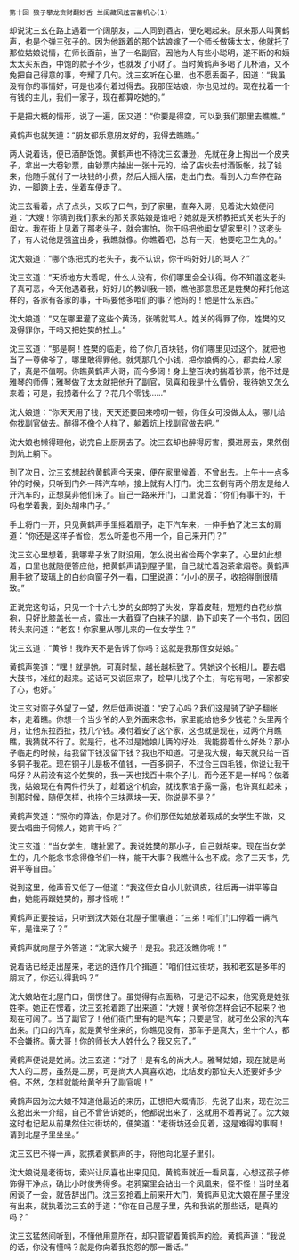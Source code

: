     第十回 狼子攀龙贪财翻妙舌 兰闺藏凤炫富蓄机心(1) 

   却说沈三玄在路上遇着一个阔朋友，二人同到酒店，便吃喝起来。原来那人叫黄鹤声，也是个弹三弦子的。因为他跟着的那个姑娘嫁了一个师长做姨太太，他就托了那位姑娘说情，在师长面前，当了一名副官。因他为人有些小聪明，遂不断的和姨太太买东西，中饱的款子不少，也就发了小财了。当时黄鹤声多喝了几杯酒，又不免把自己得意的事，夸耀了几句。沈三玄听在心里，也不愿丢面子，因道：“我虽没有你的事情好，可是也凑付着过得去。我那侄姑娘，你也见过的。现在找着一个有钱的主儿，我们一家子，现在都算吃她的。”

   于是把大概的情形，说了一遍，因又道：“你要是得空，可以到我们那里去瞧瞧。”

   黄鹤声也就笑道：“朋友都乐意朋友好的，我得去瞧瞧。”

   两人说着话，便已酒醉饭饱。黄鹤声也不待沈三玄谦逊，先就在身上掏出一个皮夹子，拿出一大卷钞票，由钞票内抽出一张十元的，给了店伙去付酒饭帐，找了钱来，他随手就付了一块钱的小费，然后大摇大摆，走出门去。看到人力车停在路边，一脚跨上去，坐着车便走了。

   沈三玄看着，点了点头，又叹了口气，到了家里，直奔入房，见着沈大娘便问道：“大嫂！你猜到我们家来的那关家姑娘是谁吧？她就是天桥教把式关老头子的闺女。我在街上见着了那老头子，就会害怕，你干吗把他闺女望家里引？这老头子，有人说他是强盗出身，我瞧就像。你瞧着吧，总有一天，他要吃卫生丸的。”

   沈大娘道：“哪个练把式的老头子，我不认识，你干吗好好儿的骂人？”

   沈三玄道：“天桥地方大着呢，什么人没有，你们哪里会全认得。你不知道这老头子真可恶，今天他遇着我，好好儿的教训我一顿，瞧他那意思还是姓樊的拜托他这样的，各家有各家的事，干吗要他多咱们的事？他妈的！他是什么东西。”

   沈大娘道：“又在哪里灌了这些个黄汤，张嘴就骂人。姓关的得罪了你，姓樊的又没得罪你，干吗又把姓樊的拉上。”

   沈三玄道：“那是啊！姓樊的临走，给了你几百块钱，你们哪里见过这个。就把他当了一尊佛爷了，哪里敢得罪他。就凭那几个小钱，把你娘俩的心，都卖给人家了，真是不值啊。你瞧黄鹤声大哥，而今多阔！身上整百块的揣着钞票，他不过是雅琴的师傅；雅琴做了太太就把他升了副官，凤喜和我是什么情份，我待她又怎么来着；可是，我捞着什么了？花几个零钱……”

   沈大娘道：“你天天用了钱，天天还要回来唠叨一顿，你侄女可没做太太，哪儿给你找副官做去。醉得不像个人样了，躺着炕上找副官做去吧。”

   沈大娘也懒得理他，说完自上厨房去了。沈三玄却也醉得厉害，摸进房去，果然倒到炕上躺下。

   到了次日，沈三玄想起约黄鹤声今天来，便在家里候着，不曾出去。上午十一点多钟的时候，只听到门外一阵汽车响，接上就有人打门。沈三玄倒有两个朋友是给人开汽车的，正想莫非他们来了。自己一路来开门，口里说着：“你们有事干的，干吗也学着我，到处胡串门子。”

   手上将门一开，只见黄鹤声手里摇着扇子，走下汽车来，一伸手拍了沈三玄的肩道：“你还是这样子省俭，怎么听差也不用一个，自己来开门？”

   沈三玄心里想着，我哪辈子发了财没用，怎么说出省俭两个字来了。心里如此想着，口里也就随便答应他，把黄鹤声请到屋子里，自己就忙着泡茶拿烟卷。黄鹤声用手掀了玻璃上的白纱向窗子外一看，口里说道：“小小的房子，收拾得倒很精致。”

   正说完这句话，只见一个十六七岁的女郎剪了头发，穿着皮鞋，短短的白花纱旗袍，只好比膝盖长一点，露出一大截穿了白袜子的腿，胁下却夹了一个书包，因回转头来问道：“老玄！你家里从哪儿来的一位女学生？”

   沈三玄道：“黄爷！我昨天不是告诉了你吗？这就是我那侄女姑娘。”

   黄鹤声笑道：“嘿！就是她。可真时髦，越长越标致了。凭她这个长相儿，要去唱大鼓书，准红的起来。这话可又说回来了，趁早儿找了个主，有吃有喝，一家都安了心，也好。”

   沈三玄对窗子外望了一望，然后低声说道：“安了心吗？我们这是骑了驴子翻帐本，走着瞧。你想一个当少爷的人到外面来念书，家里能给他多少钱花？头里两个月，让他东拉西扯，找几个钱。凑付着安了这个家，这也就是现在，过两个月瞧瞧，我猜就不行了。就是行，也不过是她娘儿俩的好处，我能捞着什么好处？那小子临走的时候，给我留下钱没留下钱？我也不知道。可是我大嫂，每天就只给一百多铜子我花。现在铜子儿是极不值钱，一百多铜子，不过合三四毛钱，你说让我干吗好？从前没有这个姓樊的，我一天也找百十来个子儿，而今还不是一样吗？依着我，姑娘现在有两件行头了，趁着这个机会，就找家馆子露一露，也许真红起来；到那时候，随便怎样，也捞个三块两块一天，你说是不是？”

   黄鹤声笑道：“照你的算法，你是对了。你们那侄姑娘放着现成的女学生不做，又要去唱曲子伺候人，她肯干吗？”

   沈三玄道：“当女学生，瞎扯罢了。我说姓樊的那小子，自己就胡来。现在当女学生的，几个能念书念得像爷们一样，能干大事？我瞧什么也不成。念了三天书，先讲平等自由。”

   说到这里，他声音又低了一低道：“我这侄女自小儿就调皮，往后再一讲平等自由，她能再跟姓樊的，那才怪呢！”

   黄鹤声正要接话，只听到沈大娘在北屋子里嚷道：“三弟！咱们门口停着一辆汽车，是谁来了？”

   黄鹤声就向屋子外答道：“沈家大嫂子！是我。我还没瞧你呢！”

   说着话已经走出屋来，老远的连作几个揖道：“咱们住过街坊，我和老玄是多年的朋友了，你还认得我吗？”

   沈大娘站在北屋门口，倒愣住了。虽觉得有点面熟，可是记不起来，他究竟是姓张姓李。她正在愣着，沈三玄抢着跑了出来道：“大嫂！黄爷你怎样会记不起来？他现在可阔了。当了副官了！他们衙门里有的是汽车；只要是官，就可坐公家的汽车出来。门口的汽车，就是黄爷坐来的，你瞧见没有，那车子是真大，坐十个人，都不会嫌挤。黄大哥！你的师长大人姓什么？我又忘了。”

   黄鹤声便说是姓尚。沈三玄道：“对了！是有名的尚大人。雅琴姑娘，现在就是尚大人的二房，虽然是二房，可是尚大人真喜欢她，比结发的那位夫人还要好多少倍。不然，怎样就能给黄爷升了副官呢！”

   黄鹤声因为沈大娘不知道他最近的来历，正想把大概情形，先说了出来，现在沈三玄抢出来一介绍，自己不曾告诉她的，他都说出来了，这就用不着再说了。沈大娘这时也记起从前果然住过街坊的，便笑道：“老街坊还会见着，这是难得的事啊！请到北屋子里坐坐。”

   沈三玄巴不得一声，就携着黄鹤声的手，将他向北屋子里引。

   沈大娘说是老街坊，索兴让凤喜也出来见见。黄鹤声就近一看凤喜，心想这孩子修饰得干净点，确比小时俊秀得多。老鸦窠里会钻出一个凤凰来，怪不怪！当时坐着闲谈了一会，就告辞出门。沈三玄抢着上前来开大门，黄鹤声见沈大娘在屋子里没有出来，就执着沈三玄的手道：“你在自己屋子里，先和我说的那些话，是真的吗？”

   沈三玄猛然间听到，不懂他用意所在，却只管望着黄鹤声的脸。黄鹤声道：“我说的话，你没有懂吗？就是你向着我抱怨的那一番话。”

